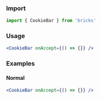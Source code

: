 ### Import

```js static
import { CookieBar } from 'bricks'
```

### Usage

```jsx static
<CookieBar onAccept={() => {}} />
```

### Examples

#### Normal

```jsx
<CookieBar onAccept={() => {}} />
```
